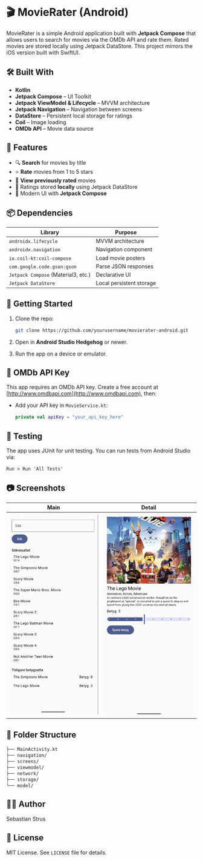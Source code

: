 # 🎬 MovieRater (Android)

MovieRater is a simple Android application built with **Jetpack Compose** that allows users to search for movies via the OMDb API and rate them. Rated movies are stored locally using Jetpack DataStore. This project mirrors the iOS version built with SwiftUI.

## 🛠️ Built With

- **Kotlin**
- **Jetpack Compose** – UI Toolkit
- **Jetpack ViewModel & Lifecycle** – MVVM architecture
- **Jetpack Navigation** – Navigation between screens
- **DataStore** – Persistent local storage for ratings
- **Coil** – Image loading
- **OMDb API** – Movie data source

## 📱 Features

- 🔍 **Search** for movies by title
- ⭐ **Rate** movies from 1 to 5 stars
- 📂 **View previously rated** movies
- 💾 Ratings stored **locally** using Jetpack DataStore
- 🎨 Modern UI with **Jetpack Compose**

## 📦 Dependencies

| Library                          | Purpose                    |
|----------------------------------|-----------------------------|
| `androidx.lifecycle`             | MVVM architecture           |
| `androidx.navigation`            | Navigation component        |
| `io.coil-kt:coil-compose`        | Load movie posters          |
| `com.google.code.gson:gson`      | Parse JSON responses        |
| `Jetpack Compose` (Material3, etc.) | Declarative UI             |
| `Jetpack DataStore`              | Local persistent storage    |

## 🚀 Getting Started

1. Clone the repo:
   ```bash
   git clone https://github.com/yourusername/movierater-android.git
   ```

2. Open in **Android Studio Hedgehog** or newer.

3. Run the app on a device or emulator.

## 🔐 OMDb API Key

This app requires an OMDb API key. Create a free account at [http://www.omdbapi.com](http://www.omdbapi.com), then:

- Add your API key in `MovieService.kt`:
  ```kotlin
  private val apiKey = "your_api_key_here"
  ```

## 🧪 Testing

The app uses JUnit for unit testing. You can run tests from Android Studio via:

```
Run > Run 'All Tests'
```

## 📷 Screenshots

| Main | Detail |
|---------------|--------------|
| ![main](screenshots/main.png) | ![detail](screenshots/detail.png) |

## 📂 Folder Structure

```
├── MainActivity.kt
├── navigation/
├── screens/
├── viewmodel/
├── network/
├── storage/
└── model/
```

## 👩‍💻 Author

Sebastian Strus  

## 📄 License

MIT License. See `LICENSE` file for details.
